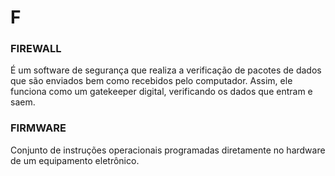 # F

### FIREWALL

É um software de segurança que realiza a verificação de pacotes de dados que são enviados bem como recebidos pelo computador. Assim, ele funciona como um gatekeeper digital, verificando os dados que entram e saem.

### FIRMWARE

Conjunto de instruções operacionais programadas diretamente no hardware de um equipamento eletrônico.

